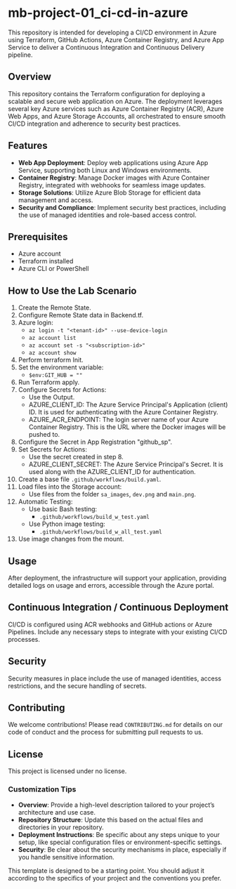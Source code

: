 # mb-project-01_ci-cd-in-azure

This repository is intended for developing a CI/CD environment in Azure using Terraform, GitHub Actions, Azure Container Registry, and Azure App Service to deliver a Continuous Integration and Continuous Delivery pipeline.

## Overview

This repository contains the Terraform configuration for deploying a scalable and secure web application on Azure. The deployment leverages several key Azure services such as Azure Container Registry (ACR), Azure Web Apps, and Azure Storage Accounts, all orchestrated to ensure smooth CI/CD integration and adherence to security best practices.

## Features

- **Web App Deployment**: Deploy web applications using Azure App Service, supporting both Linux and Windows environments.
- **Container Registry**: Manage Docker images with Azure Container Registry, integrated with webhooks for seamless image updates.
- **Storage Solutions**: Utilize Azure Blob Storage for efficient data management and access.
- **Security and Compliance**: Implement security best practices, including the use of managed identities and role-based access control.

## Prerequisites

- Azure account
- Terraform installed
- Azure CLI or PowerShell

## How to Use the Lab Scenario

1. Create the Remote State.
2. Configure Remote State data in Backend.tf.
3. Azure login:
   - `az login -t "<tenant-id>" --use-device-login`
   - `az account list`
   - `az account set -s "<subscription-id>"`
   - `az account show`
4. Perform terraform Init.
5. Set the environment variable:
   - `$env:GIT_HUB = ""`
6. Run Terraform apply.
7. Configure Secrets for Actions:
   - Use the Output.
    - AZURE_CLIENT_ID: The Azure Service Principal's Application (client) ID. It is used for authenticating with the Azure Container Registry.
    - AZURE_ACR_ENDPOINT: The login server name of your Azure Container Registry. This is the URL where the Docker images will be pushed to.
8. Configure the Secret in App Registration "github_sp".
9. Set Secrets for Actions:
   - Use the secret created in step 8.
   - AZURE_CLIENT_SECRET: The Azure Service Principal's Secret. It is used along with the AZURE_CLIENT_ID for authentication.
10. Create a base file `.github/workflows/build.yaml`.
11. Load files into the Storage account:
    - Use files from the folder `sa_images`, `dev.png` and `main.png`.
12. Automatic Testing:
    - Use basic Bash testing:
      - `.github/workflows/build_w_test.yaml`
    - Use Python image testing:
      - `.github/workflows/build_w_all_test.yaml`
13. Use image changes from the mount.

## Usage

After deployment, the infrastructure will support your application, providing detailed logs on usage and errors, accessible through the Azure portal.

## Continuous Integration / Continuous Deployment

CI/CD is configured using ACR webhooks and GitHub actions or Azure Pipelines. Include any necessary steps to integrate with your existing CI/CD processes.

## Security

Security measures in place include the use of managed identities, access restrictions, and the secure handling of secrets.

## Contributing

We welcome contributions! Please read `CONTRIBUTING.md` for details on our code of conduct and the process for submitting pull requests to us.

## License

This project is licensed under no license.

### Customization Tips

- **Overview**: Provide a high-level description tailored to your project’s architecture and use case.
- **Repository Structure**: Update this based on the actual files and directories in your repository.
- **Deployment Instructions**: Be specific about any steps unique to your setup, like special configuration files or environment-specific settings.
- **Security**: Be clear about the security mechanisms in place, especially if you handle sensitive information.

This template is designed to be a starting point. You should adjust it according to the specifics of your project and the conventions you prefer.
